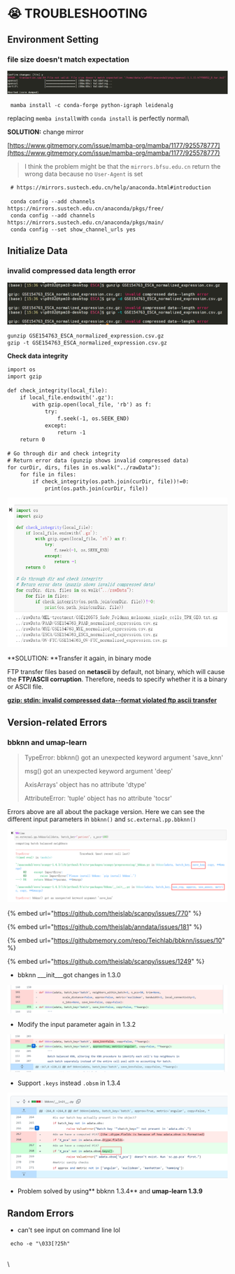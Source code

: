 # 😭 TROUBLESHOOTING

## Environment Setting

### file size doesn't match expectation

![](.gitbook/assets/image-20211027094707372.png)

```
 mamba install -c conda-forge python-igraph leidenalg
```

replacing `memba install`with `conda install` is perfectly normal\


**SOLUTION:** change mirror&#x20;

[https://www.gitmemory.com/issue/mamba-org/mamba/1177/925578777](https://www.gitmemory.com/issue/mamba-org/mamba/1177/925578777)

> I think the problem might be that the `mirrors.bfsu.edu.cn` return the wrong data because no `User-Agent` is set

```
 # https://mirrors.sustech.edu.cn/help/anaconda.html#introduction

 conda config --add channels https://mirrors.sustech.edu.cn/anaconda/pkgs/free/ 
 conda config --add channels https://mirrors.sustech.edu.cn/anaconda/pkgs/main/ 
 conda config --set show_channel_urls yes
```

## Initialize Data

### invalid compressed data length error

![](.gitbook/assets/image.png)

```
gunzip GSE154763_ESCA_normalized_expression.csv.gz
gzip -t GSE154763_ESCA_normalized_expression.csv.gz
```

**Check data integrity**

```
import os
import gzip

def check_integrity(local_file):
    if local_file.endswith('.gz'):
        with gzip.open(local_file, 'rb') as f:
            try:
                f.seek(-1, os.SEEK_END)
            except:
                return -1
    return 0

# Go through dir and check integrity
# Return error data (gunzip shows invalid compressed data)
for curDir, dirs, files in os.walk("../rawData"):
    for file in files:
        if check_integrity(os.path.join(curDir, file))!=0:
            print(os.path.join(curDir, file))
```

![](.gitbook/assets/image-20211027162531881.png)

**SOLUTION: **Transfer it again, in binary mode

FTP transfer files based on **netascii** by default, not binary, which will cause the **FTP/ASCII corruption**. Therefore, needs to specify whether it is a binary or ASCII file.

[**gzip: stdin: invalid compressed data--format violated ftp ascii transfer**](https://www.linuxquestions.org/questions/linux-software-2/gzip-stdin-invalid-compressed-data-format-violated-ftp-ascii-transfer-629128/?\_\_cf\_chl\_jschl\_tk\_\_=pmd\_5icZZ6dIDO4xRyw0EcfhjwzdaSaBMKFdUAn4XWhwtYU-1635323229-0-gqNtZGzNAuWjcnBszQjl)

## Version-related Errors

### bbknn and umap-learn

> TypeError: bbknn() got an unexpected keyword argument 'save\_knn'
>
> msg() got an unexpected keyword argument 'deep'
>
> AxisArrays' object has no attribute 'dtype'
>
> AttributeError: 'tuple' object has no attribute 'tocsr'

Errors above are all about the package version. Here we can see the different input parameters in `bbknn()` and `sc.external.pp.bbknn()`

![](.gitbook/assets/image-20211030185305847.png)

{% embed url="https://github.com/theislab/scanpy/issues/770" %}

{% embed url="https://github.com/theislab/anndata/issues/181" %}

{% embed url="https://githubmemory.com/repo/Teichlab/bbknn/issues/10" %}

{% embed url="https://github.com/theislab/scanpy/issues/1249" %}

* bbknn \_\__init\_\__got changes in 1.3.0

![](.gitbook/assets/image-20211030192329372.png)

* Modify the input parameter again in 1.3.2

![](.gitbook/assets/image-20211030194234874.png)

* Support `.keys` instead `.obsm` in 1.3.4

![](.gitbook/assets/image-20211031124029432.png)

* Problem solved by using** bbknn 1.3.4** and **umap-learn 1.3.9**

## Random Errors

* can't see input on command line lol

```
 echo -e "\033[?25h"
```

\
\
